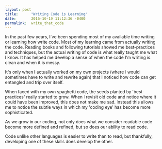 ```yaml
---
layout: post
title:      "Writing Code is Learning"
date:       2016-10-19 11:12:36 -0400
permalink:  write_that_code
---
```



In the past few years, I've been spending most of my available time writing or learning how write code.
Most of my learning came from actually writing the code. Reading books and following tutorials showed me best-practices and techniques, but the actual writing of code is what really taught me what I know. It has helped me develop a sense of when the code I'm writing is clean and when it is messy.

It's only when I actually worked on my own projects (where I would sometimes have to write and rewrite again) that I noticed how code can get entangled and trip over itself.

When faced with my own spaghetti code, the seeds planted by 'best-practices' really started to grow. When I revisit old code and notice where it could have been improved, this does not make me sad. Instead this allows me to notice the subtle ways in which my 'coding eye' has become more sophisticated.

As we grow in our coding, not only does what we consider readable code become more defined and refined, but so does our ability to read code.

Code unlike other languages is easier to write than to read, but thankfully, developing one of these skills does develop the other.





